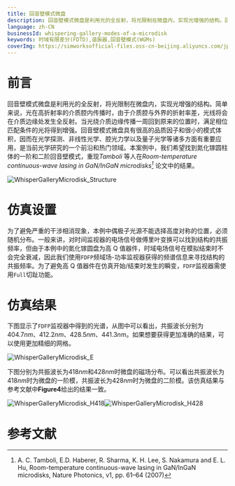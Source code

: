 ```yaml
---
title: 回音壁模式微盘
description: 回音壁模式微盘是利用光的全反射，将光限制在微盘内，实现光增强的结构。回音壁模式微盘具有很高的品质因子和很小的模式体积，是当前光学研究的一个前沿和热门领域。本案例中，我们希望找到氮化镓圆柱体的一阶和二阶回音壁模式。
language: zh-CN
businessId: whispering-gallery-modes-of-a-microdisk
keywords: 时域有限差分(FDTD),谐振器,回音壁模式(WGMs)
coverImg: https://simworksofficial-files.oss-cn-beijing.aliyuncs.com/jpg/WhisperGalleryMicrodisk_Structure_2_20240122092723A058.jpg
---
```


# 前言

回音壁模式微盘是利用光的全反射，将光限制在微盘内，实现光增强的结构。简单来说，光在高折射率的介质腔内传播时，由于介质腔与外界的折射率差，光线将会在介质边缘处发生全反射。当光绕介质边缘传播一周回到原来的位置时，满足相位匹配条件的光将得到增强。回音壁模式微盘具有很高的品质因子和很小的模式体积，因而在光学探测、非线性光学、腔光力学以及量子光学等诸多方面有重要应用，是当前光学研究的一个前沿和热门领域。本案例中，我们希望找到氮化镓圆柱体的一阶和二阶回音壁模式，重现*Tamboli* 等人在*Room-temperature continuous-wave lasing in GaN/InGaN microdisks[^1]* 论文中的结果。

![WhisperGalleryMicrodisk_Structure](https://simworksofficial-files.oss-cn-beijing.aliyuncs.com/mdfile/resources/img/WhisperGalleryMicrodisk_Structure.png)

# 仿真设置

为了避免严重的干涉相消现象，本例中偶极子光源不能选择高度对称的位置，必须随机分布。一般来讲，对时间监视器的电场信号做傅里叶变换可以找到结构的共振频率，但由于本例中的氮化镓圆盘为高 Q 值器件，时域电场信号在模拟结束时不会完全衰减，因此我们使用`FDFP`频域场-功率监视器获得的频谱信息来寻找结构的共振频率。为了避免高 Q 值器件在仿真开始/结束时发生的瞬变，`FDFP`监视器需使用`Full`切趾功能。

# 仿真结果

下图显示了`FDFP`监视器中得到的光谱，从图中可以看出，共振波长分别为$404.7nm、412.2nm、428.5nm、441.3nm$。如果想要获得更加准确的结果，可以使用更加精细的网格。

![WhisperGalleryMicrodisk_E](https://simworksofficial-files.oss-cn-beijing.aliyuncs.com/mdfile/resources/img/WhisperGalleryMicrodisk_E.png)

下图分别为共振波长为$418nm$和$428nm$时微盘的磁场分布。可以看出共振波长为$418nm$时为微盘的一阶模，共振波长为$428nm$时为微盘的二阶模。该仿真结果与参考文献中**Figure4**给出的结果一致。

![WhisperGalleryMicrodisk_H418](https://simworksofficial-files.oss-cn-beijing.aliyuncs.com/mdfile/resources/img/WhisperGalleryMicrodisk_H418.png)![WhisperGalleryMicrodisk_H428](https://simworksofficial-files.oss-cn-beijing.aliyuncs.com/mdfile/resources/img/WhisperGalleryMicrodisk_H428.png)

# 参考文献

[^1]: A. C. Tamboli, E.D. Haberer, R. Sharma, K. H. Lee, S. Nakamura and E. L. Hu, Room-temperature continuous-wave lasing in GaN/InGaN microdisks, Nature Photonics, v1, pp. 61–64 (2007)
